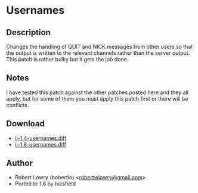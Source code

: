 Usernames
=========

Description
-----------

Changes the handling of QUIT and NICK messages from other users so that the output is written
to the relevant channels rather than the server output. This patch is rather bulky but it
gets the job done.

Notes
-----

I have tested this patch against the other patches posted here and they all apply, but for
some of them you must apply this patch first or there will be conflicts.

Download
--------

* [ii-1.4-usernames.diff](ii-1.4-usernames.diff)
* [ii-1.8-usernames.diff](ii-1.8-usernames.diff)

Author
------

* Robert Lowry (bobertlo) <[robertwlowry@gmail.com](mailto:robertwlowry@gmail.com)>
* Ported to 1.8 by hicsfield
